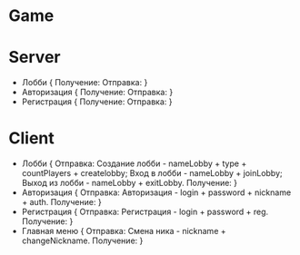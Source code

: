 # Game

# Server
- Лобби
{
    Получение:
    Отправка:
}
- Авторизация 
{
    Получение:
    Отправка:
}
- Регистрация
{
    Получение:
    Отправка:
}
# Client
- Лобби
{
    Отправка:
        Создание лобби - nameLobby + type + countPlayers + createlobby;
        Вход в лобби - nameLobby + joinLobby;
        Выход из лобби - nameLobby + exitLobby.
    Получение:
}
- Авторизация
{
    Отправка:
        Авторизация - login + password + nickname + auth.
    Получение:
}
- Регистрация
{
    Отправка:
        Регистрация - login + password + reg.
    Получение:
}
- Главная меню
{
    Отправка:
        Смена ника - nickname + changeNickname.
    Получение:
}
